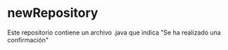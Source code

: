 # newRepository
Este repositorio contiene un archivo .java que indica "Se ha realizado una confirmación"
